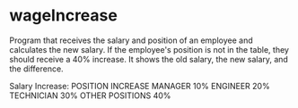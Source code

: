 # wageIncrease

Program that receives the salary and position of an employee and calculates the new salary.
If the employee's position is not in the table, they should receive a 40% increase. 
It shows the old salary, the new salary, and the difference.

Salary Increase:
POSITION 			      INCREASE
MANAGER				      10%
ENGINEER			      20%
TECHNICIAN			    30%	
OTHER POSITIONS			40%
